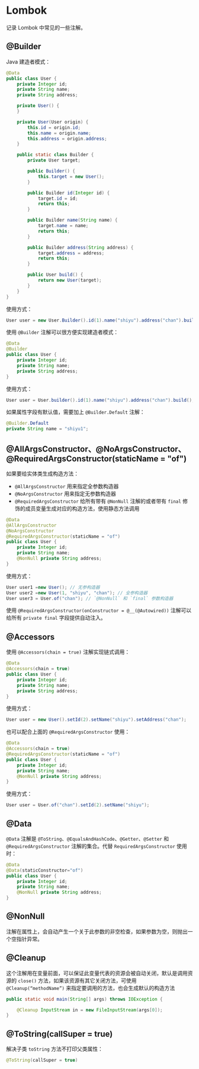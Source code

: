 # Lombok

记录 Lombok 中常见的一些注解。

## @Builder

Java 建造者模式：

```java
@Data
public class User {
    private Integer id;
    private String name;
    private String address;

    private User() {
    }

    private User(User origin) {
        this.id = origin.id;
        this.name = origin.name;
        this.address = origin.address;
    }

    public static class Builder {
        private User target;

        public Builder() {
            this.target = new User();
        }

        public Builder id(Integer id) {
            target.id = id;
            return this;
        }

        public Builder name(String name) {
            target.name = name;
            return this;
        }

        public Builder address(String address) {
            target.address = address;
            return this;
        }

        public User build() {
            return new User(target);
        }
    }
}
```

使用方式：

```java
User user = new User.Builder().id(1).name("shiyu").address("chan").build();
```

使用 `@Builder` 注解可以很方便实现建造者模式：

```java
@Data
@Builder
public class User {
    private Integer id;
    private String name;
    private String address;
}
```

使用方式：

```java
User user = User.builder().id(1).name("shiyu").address("chan").build();
```

如果属性字段有默认值，需要加上 `@Builder.Default` 注解：

```java
@Builder.Default
private String name = "shiyu1";
```

## @AllArgsConstructor、@NoArgsConstructor、@RequiredArgsConstructor(staticName = "of")

如果要给实体类生成构造方法：

- `@AllArgsConstructor` 用来指定全参数构造器
- `@NoArgsConstructor` 用来指定无参数构造器
- `@RequiredArgsConstructor` 给所有带有 `@NonNull` 注解的或者带有 `final` 修饰的成员变量生成对应的构造方法，使用静态方法调用

```java
@Data
@AllArgsConstructor
@NoArgsConstructor
@RequiredArgsConstructor(staticName = "of")
public class User {
    private Integer id;
    private String name;
    @NonNull private String address;
}
```

使用方式：

```java
User user1 =new User(); // 无参构造器
User user2 =new User(1, "shiyu", "chan"); // 全参构造器
User user3 = User.of("chan"); // `@NonNull` 和 `final` 参数构造器
```

使用 `@RequiredArgsConstructor(onConstructor = @__(@Autowired))` 注解可以给所有 `private final` 字段提供自动注入。

## @Accessors

使用 `@Accessors(chain = true)` 注解实现链式调用：

```java
@Data
@Accessors(chain = true)
public class User {
    private Integer id;
    private String name;
    private String address;
}
```

使用方式：

```java
User user = new User().setId(2).setName("shiyu").setAddress("chan");
```

也可以配合上面的 `@RequiredArgsConstructor` 使用：

```java
@Data
@Accessors(chain = true)
@RequiredArgsConstructor(staticName = "of")
public class User {
    private Integer id;
    private String name;
    @NonNull private String address;
}
```

使用方式：

```java
User user = User.of("chan").setId(2).setName("shiyu");
```

## @Data

`@Data` 注解是 `@ToString`、`@EqualsAndHashCode`、`@Getter`、`@Setter` 和 `@RequiredArgsConstructor` 注解的集合。代替 `RequiredArgsConstructor` 使用时：

```java
@Data
@Data(staticConstructor="of")
public class User {
    private Integer id;
    private String name;
    @NonNull private String address;
}
```

## @NonNull

注解在属性上，会自动产生一个关于此参数的非空检查，如果参数为空，则抛出一个空指针异常。

## @Cleanup

这个注解用在变量前面，可以保证此变量代表的资源会被自动关闭，默认是调用资源的 `close()` 方法，如果该资源有其它关闭方法，可使用 `@Cleanup(“methodName”)` 来指定要调用的方法，也会生成默认的构造方法

```java
public static void main(String[] args) throws IOException {

    @Cleanup InputStream in = new FileInputStream(args[0]);
}
```

## @ToString(callSuper = true)

解决子类 `toString` 方法不打印父类属性：

```java
@ToString(callSuper = true)
```
